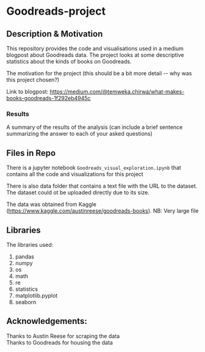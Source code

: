 # Goodreads-project

## Description & Motivation
This repository provides the code and visualisations used in a medium blogpost about Goodreads data. The project looks at some descriptive statistics about the kinds of books on Goodreads. 

The motivation for the project (this should be a bit more detail -- why was this project chosen?)

Link to blogpost: https://medium.com/@temweka.chirwa/what-makes-books-goodreads-1f292eb4945c

### Results
A summary of the results of the analysis (can include a brief sentence summarizing the answer to each of your asked questions)

## Files in Repo
There is a jupyter notebook `Goodreads_visual_exploration.ipynb` that contains all the code and visualizations for this project

There is also data folder that contains a text file with the URL to the dataset. The dataset could ot be uploaded directly due to its size.

The data was obtained from Kaggle (https://www.kaggle.com/austinreese/goodreads-books). NB: Very large file

## Libraries
The libraries used:
1. pandas 
2. numpy
3. os
4. math
5. re
6. statistics
7. matplotlib.pyplot
8. seaborn 

## Acknowledgements: 
Thanks to Austin Reese for scraping the data \
Thanks to Goodreads for housing the data 
